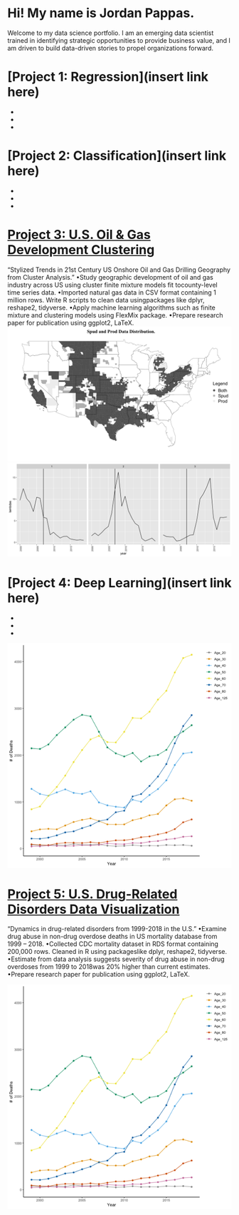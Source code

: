 # Hi! My name is Jordan Pappas.
Welcome to my data science portfolio. I am an emerging data scientist trained in identifying strategic opportunities to provide business value, and I am driven to build data-driven stories to propel organizations forward.


# [Project 1: Regression](insert link here)
*
*
*

# [Project 2: Classification](insert link here)
*
*
*

# [Project 3: U.S. Oil & Gas Development Clustering](https://github.com/jordanjpappas/Oil_Gas_Cluster_Analysis)
“Stylized Trends in 21st Century US Onshore Oil and Gas Drilling Geography from Cluster Analysis.”
  •Study geographic development of oil and gas industry across US using cluster finite mixture models fit tocounty-level time series data.
  •Imported natural gas data in CSV format containing 1 million rows. Write R scripts to clean data usingpackages like dplyr, reshape2, tidyverse.
  •Apply machine learning algorithms such as finite mixture and clustering models using FlexMix package.
  •Prepare research paper for publication using ggplot2, LaTeX.
![](/images/allCategoryMap.png)
![](/images/clusterplot3.png)

# [Project 4: Deep Learning](insert link here)
*
*
*
![](/images/Figure_(7)_2.png)

# [Project 5: U.S. Drug-Related Disorders Data Visualization](https://github.com/jordanjpappas/Opioid_Dynamics)
“Dynamics in drug-related disorders from 1999-2018 in the U.S.”
  •Examine drug abuse in non-drug overdose deaths in US mortality database from 1999 – 2018.
  •Collected CDC mortality dataset in RDS format containing 200,000 rows. Cleaned in R using packageslike dplyr, reshape2, tidyverse.
  •Estimate from data analysis suggests severity of drug abuse in non-drug overdoses from 1999 to 2018was 20% higher than current estimates.
  •Prepare research paper for publication using ggplot2, LaTeX.

![](/images/Figure_(7)_2.png)
